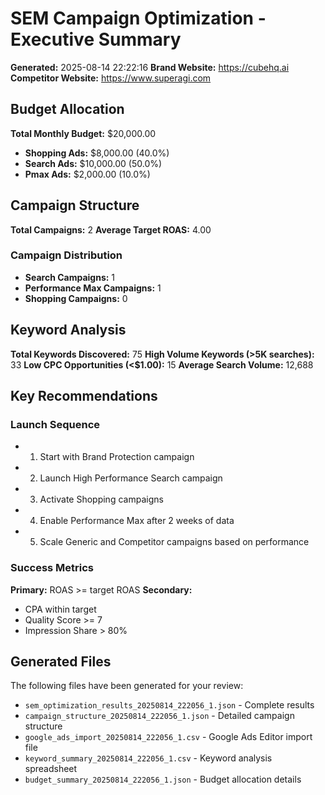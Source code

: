 # SEM Campaign Optimization - Executive Summary
**Generated:** 2025-08-14 22:22:16
**Brand Website:** https://cubehq.ai
**Competitor Website:** https://www.superagi.com


## Budget Allocation
**Total Monthly Budget:** $20,000.00

- **Shopping Ads:** $8,000.00 (40.0%)
- **Search Ads:** $10,000.00 (50.0%)
- **Pmax Ads:** $2,000.00 (10.0%)

## Campaign Structure
**Total Campaigns:** 2
**Average Target ROAS:** 4.00

### Campaign Distribution
- **Search Campaigns:** 1
- **Performance Max Campaigns:** 1
- **Shopping Campaigns:** 0

## Keyword Analysis
**Total Keywords Discovered:** 75
**High Volume Keywords (>5K searches):** 33
**Low CPC Opportunities (<$1.00):** 15
**Average Search Volume:** 12,688

## Key Recommendations

### Launch Sequence
- 1. Start with Brand Protection campaign
- 2. Launch High Performance Search campaign
- 3. Activate Shopping campaigns
- 4. Enable Performance Max after 2 weeks of data
- 5. Scale Generic and Competitor campaigns based on performance

### Success Metrics
**Primary:** ROAS >= target ROAS
**Secondary:**
- CPA within target
- Quality Score >= 7
- Impression Share > 80%

## Generated Files
The following files have been generated for your review:
- `sem_optimization_results_20250814_222056_1.json` - Complete results
- `campaign_structure_20250814_222056_1.json` - Detailed campaign structure
- `google_ads_import_20250814_222056_1.csv` - Google Ads Editor import file
- `keyword_summary_20250814_222056_1.csv` - Keyword analysis spreadsheet
- `budget_summary_20250814_222056_1.json` - Budget allocation details